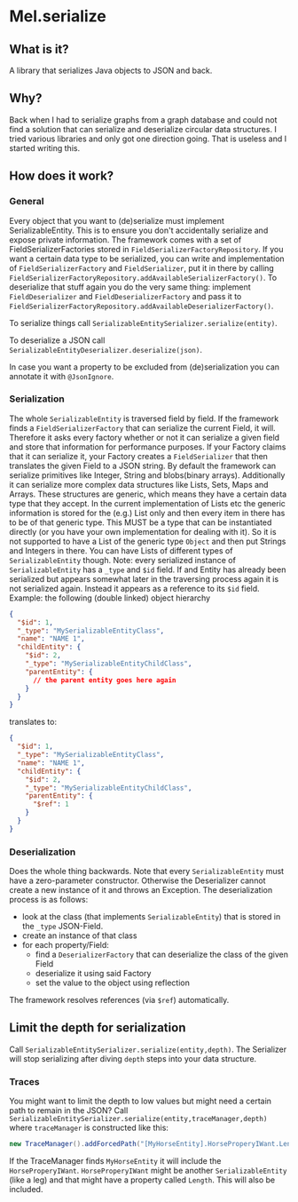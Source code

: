 # Mel.serialize
## What is it?
A library that serializes Java objects to JSON and back.

## Why?
Back when I had to serialize graphs from a graph database and could not find a solution that can serialize and deserialize circular data structures.
I tried various libraries and only got one direction going. That is useless and I started writing this.

## How does it work?
### General
Every object that you want to (de)serialize must implement SerializableEntity.
This is to ensure you don't accidentally serialize and expose private information.
The framework comes with a set of FieldSerializerFactories stored in `FieldSerializerFactoryRepository`.
If you want a certain data type to be serialized, you can write and implementation of `FieldSerializerFactory` and `FieldSerializer`, put it in there 
by calling `FieldSerializerFactoryRepository.addAvailableSerializerFactory()`. To deserialize that stuff again you do the very same thing:
implement `FieldDeserializer` and `FieldDeserializerFactory` and pass it to `FieldSerializerFactoryRepository.addAvailableDeserializerFactory()`.

To serialize things call `SerializableEntitySerializer.serialize(entity)`.

To deserialize a JSON call `SerializableEntityDeserializer.deserialize(json)`.

In case you want a property to be excluded from (de)serialization you can annotate it with `@JsonIgnore`.

### Serialization
The whole `SerializableEntity` is traversed field by field. If the framework finds a `FieldSerializerFactory` that can serialize the current Field, it will.
Therefore it asks every factory whether or not it can serialize a given field and store that information for performance purposes.
If your Factory claims that it can serialize it, your Factory creates a `FieldSerializer` that then translates the given Field to a JSON string.
By default the framework can serialize primitives like Integer, String and blobs(binary arrays).
Additionally it can serialize more complex data structures like Lists, Sets, Maps and Arrays. These structures are generic, which means they have a certain data type that they accept.
In the current implementation of Lists etc the generic information is stored for the (e.g.) List only and then every item in there has to be of that generic type.
This MUST be a type that can be instantiated directly (or you have your own implementation for dealing with it).
So it is not supported to have a List of the generic type `Object` and then put Strings and Integers in there.
You can have Lists of different types of `SerializableEntity` though.
Note: every serialized instance of `SerializableEntity` has a `_type` and `$id` field. If and Entity has already been serialized but appears somewhat later in the traversing process again
it is not serialized again. Instead it appears as a reference to its `$id` field.
Example: the following (double linked) object hierarchy
```json
{
  "$id": 1,
  "_type": "MySerializableEntityClass",
  "name": "NAME 1",
  "childEntity": {
    "$id": 2,
    "_type": "MySerializableEntityChildClass",
    "parentEntity": {
      // the parent entity goes here again
    }
  }
}
```
translates to:
```json
{
  "$id": 1,
  "_type": "MySerializableEntityClass",
  "name": "NAME 1",
  "childEntity": {
    "$id": 2,
    "_type": "MySerializableEntityChildClass",
    "parentEntity": {
      "$ref": 1
    }
  }
}
```

### Deserialization
Does the whole thing backwards. Note that every `SerializableEntity` must have a zero-parameter constructor.
Otherwise the Deserializer cannot create a new instance of it and throws an Exception.
The deserialization process is as follows:
- look at the class (that implements `SerializableEntity`) that is stored in the `_type` JSON-Field.
- create an instance of that class
- for each property/Field:
    - find a `DeserializerFactory` that can deserialize the class of the given Field
    - deserialize it using said Factory
    - set the value to the object using reflection
 
The framework resolves references (via `$ref`) automatically.

## Limit the depth for serialization
Call `SerializableEntitySerializer.serialize(entity,depth)`. The Serializer will stop serializing after diving `depth` steps into your data structure.
### Traces
You might want to limit the depth to low values but might need a certain path to remain in the JSON?
Call `SerializableEntitySerializer.serialize(entity,traceManager,depth)` where `traceManager` is constructed like this:
```java
new TraceManager().addForcedPath("[MyHorseEntity].HorseProperyIWant.Length");
```
If the TraceManager finds `MyHorseEntity` it will include the `HorseProperyIWant`.
`HorseProperyIWant` might be another `SerializableEntity` (like a leg) and that might have a property called `Length`. This will also be included.
